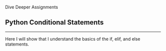 Dive Deeper Assignments

## Python Conditional Statements

---

Here I will show that I understand the basics of the if, elif, and else statements.

